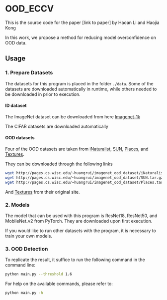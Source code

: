# OOD_ECCV

This is the source code for the paper [link to paper] by Haoan Li and Haojia Kong

In this work, we propose a method for reducing model overconfidence on OOD data.

## Usage

### 1. Prepare Datasets

The datasets for this program is placed in the folder `./data`. Some of the datasets are downloaded automatically in runtime, while others needed to be downloaded in prior to execution.

#### ID dataset

The ImageNet dataset can be downloaded from here [Imagenet-1k ](http://www.image-net.org/challenges/LSVRC/2012/index)

The CIFAR datasets are downloaded automatically

#### OOD datasets

Four of the OOD datasets are taken from [iNaturalist](https://arxiv.org/pdf/1707.06642.pdf), [SUN](https://vision.princeton.edu/projects/2010/SUN/paper.pdf), [Places](http://places2.csail.mit.edu/PAMI_places.pdf), 
and [Textures](https://arxiv.org/pdf/1311.3618.pdf).

They can be downloaded through the following links

```bash
wget http://pages.cs.wisc.edu/~huangrui/imagenet_ood_dataset/iNaturalist.tar.gz
wget http://pages.cs.wisc.edu/~huangrui/imagenet_ood_dataset/SUN.tar.gz
wget http://pages.cs.wisc.edu/~huangrui/imagenet_ood_dataset/Places.tar.gz
```

And [Textures](https://www.robots.ox.ac.uk/~vgg/data/dtd/) from their original site.

### 2. Models

The model that can be used with this program is ResNet18, ResNet50, and MobileNet_v2 from PyTorch. They are downloaded upon first execution. 

If you would like to run other datasets with the program, it is necessary to train your own models.

### 3. OOD Detection

To replicate the result, it suffice to run the following command in the command line:

```bash
python main.py --threshold 1.6
```

For help on the available commands, please refer to:

```bash
python main.py -h
```
